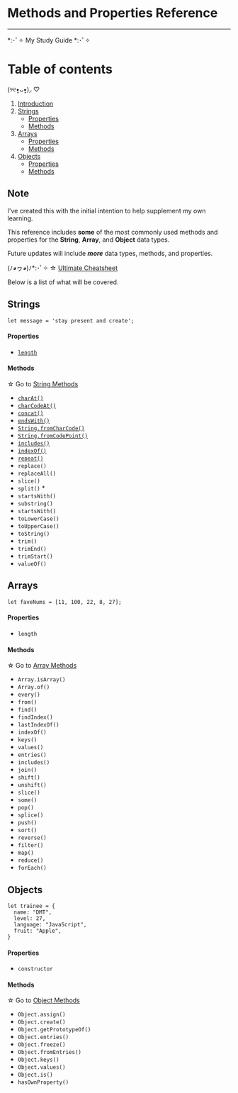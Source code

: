 # Methods and Properties Reference

---

*:･ﾟ✧ My Study Guide *:･ﾟ✧

# Table of contents

(୨୧•͈ᴗ•͈)◞ ♡
1. [Introduction](#introduction)
2. [Strings](#strings)
    - [Properties](#sproperties)
    - [Methods](#smethods)
3. [Arrays](#arrays)
    - [Properties](#aproperties)
    - [Methods](#amethods)
3. [Objects](#objects)
    - [Properties](#oproperties)
    - [Methods](#omethods)

## Note <a name="introduction"></a>

I've created this with the initial intention to help supplement my own learning. 

This reference includes **some** of the most commonly
 used methods and properties for the
 **String**, **Array**, and **Object** data types.
 
 Future updates will include ***more*** data types, methods, and properties. 

(ﾉ◕ヮ◕)ﾉ*:･ﾟ✧ ☆ [Ultimate Cheatsheet](/str-arr-obj.md)


Below is a list of what will be covered.

## Strings <a name="strings"></a>


```
let message = 'stay present and create';
```

#### Properties <a name="sproperties"></a>

- [`length`](/string/string-length.md)

#### Methods <a name="smethods"></a>

☆ Go to [String Methods](/string/string-methods.md)

- [`charAt()`](/string/str-char-at.md)
- [`charCodeAt()`](/string/str-char-code.md)
- [`concat()`](/string/str-concat.md)
- [`endsWith()`](/string/str-ends-with.md)
- [`String.fromCharCode()`](/string/str-char-code.md)
- [`String.fromCodePoint()`](/string/str-from-code.md)
- [`includes()`](/string/str-includes.md) 
- [`indexOf()`](/string/str-index-of.md) 
- [`repeat()`](/string/str-repeat.md) 
- `replace()` 
- `replaceAll()` 
- `slice()` 
- `split()` *
- `startsWith()` 
- `substring()` 
- `startsWith()`
- `toLowerCase()`
- `toUpperCase()`
- `toString()` 
- `trim()` 
- `trimEnd()`
- `trimStart()`
- `valueOf()` 

## Arrays <a name="arrays"></a>

```
let faveNums = [11, 100, 22, 8, 27];
```

#### Properties <a name="aproperties"></a>

- `length`

#### Methods <a name="amethods"></a>

☆ Go to [Array Methods](/array/array-methods.md)

- `Array.isArray()`
- `Array.of()`
- `every()`
- `from()`
- `find()`
- `findIndex()`
- `lastIndexOf()`
- `indexOf()`
- `keys()`
- `values()`
- `entries()`
- `includes()`
- `join()`
- `shift()`
- `unshift()`
- `slice()`
- `some()`
- `pop()`
- `splice()`
- `push()`
- `sort()`
- `reverse()`
- `filter()`
- `map()`
- `reduce()`
- `forEach()`

## Objects <a name="objects"></a>

```
let trainee = {
  name: "DMT",
  level: 27,
  language: "JavaScript",
  fruit: "Apple",
}
```

#### Properties <a name="oproperties"></a>

- `constructor`

#### Methods <a name="omethods"></a>

☆ Go to [Object Methods](/object/object-methods.md)

- `Object.assign()`
- `Object.create()`
- `Object.getPrototypeOf()`
- `Object.entries()`
- `Object.freeze()`
- `Object.fromEntries()`
- `Object.keys()`
- `Object.values()`
- `Object.is()`
- `hasOwnProperty()`
